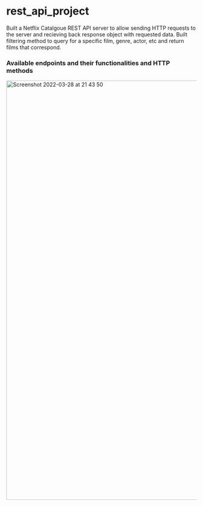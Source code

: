 # rest_api_project

Built a Netflix Catalgoue REST API server to allow sending HTTP requests to the server and recieving back response object with requested data. Built filtering method to query for a specific film, genre, actor, etc and return films that correspond.

### Available endpoints and their functionalities and HTTP methods
<img width="1106" alt="Screenshot 2022-03-28 at 21 43 50" src="https://user-images.githubusercontent.com/42198709/160467284-8c6b15a1-305c-4b7b-8328-c247c2fb180a.png">
